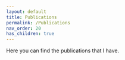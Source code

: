 ```yaml
---
layout: default
title: Publications
permalink: /Publications
nav_order: 20
has_children: true
---
```


Here you can find the publications that I have.